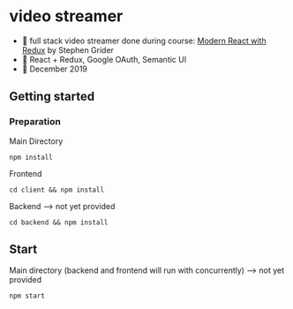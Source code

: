 # video streamer

 - :mega: full stack video streamer done during course: [Modern React with Redux](https://www.udemy.com/share/100YAOBUAcc11bTHw=/) by Stephen Grider
 - :wrench: React + Redux, Google OAuth, Semantic UI
 - :date: December 2019

## Getting started

### Preparation

 Main Directory 
```
npm install
```
Frontend
```
cd client && npm install
```
Backend -->  not yet provided
```
cd backend && npm install
```


## Start
Main directory (backend and frontend will run with concurrently) -->  not yet provided
```
npm start
```
